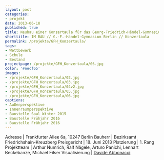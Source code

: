 ```yaml
---
layout: post
categories:
- projekt
date: 2013-06-18
published: true
title: Neubau einer Konzertaula für das Georg-Friedrich-Händel-Gymnasium in Berlin Friedrichshain
shorttitle: IM BAU // G.-F.-Händel-Gymnasium Berlin // Konzertaula
permalink: /projekte/GFH_Konzertaula/
tags: 
- Wettbewerb
- Schule
- Bestand 
projectpage: /projekte/GFH_Konzertaula/05.jpg 
color: '#eecf65'
images:
- /projekte/GFH_Konzertaula/02.jpg
- /projekte/GFH_Konzertaula/03.jpg
- /projekte/GFH_Konzertaula/04v2.jpg
- /projekte/GFH_Konzertaula/05.jpg
- /projekte/GFH_Konzertaula/06.jpg
captions:
- Außenperspektive
- Innenraumperspektive
- Baustelle Saal Winter 2015
- Baustelle Frühjahr 2016
- Baustelle Frühjahr 2016
---
```

Adresse			    |	Frankfurter Allee 6a, 10247 Berlin 
Bauherr			    |	Bezirksamt Friedrichshain-Kreuzberg 
Preisgericht	    |	18. Juni 2013
Platzierung		    |	1. Rang 
Projektteam		    |	Arthur Numrich, Ralf Nägele, Arturo Panichi, Lennart Beckebanze, Michael Filser
Visualisierung     	|	[Davide Abbonacci](http://www.abbonacci.com)